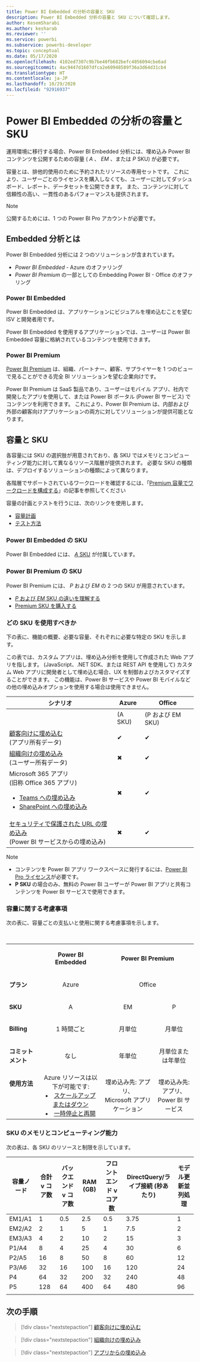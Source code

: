 ```yaml
---
title: Power BI Embedded の分析の容量と SKU
description: Power BI Embedded 分析の容量と SKU について確認します。
author: KesemSharabi
ms.author: kesharab
ms.reviewer: ''
ms.service: powerbi
ms.subservice: powerbi-developer
ms.topic: conceptual
ms.date: 05/17/2020
ms.openlocfilehash: 4102ed7307c9b7be40fb682befc4056094cbe6ad
ms.sourcegitcommit: 4ac9447d1607dfca2e60948589f36a3d64d31cb4
ms.translationtype: HT
ms.contentlocale: ja-JP
ms.lasthandoff: 10/29/2020
ms.locfileid: "92916937"
---
```

# <a name="capacity-and-skus-in-power-bi-embedded-analytics"></a>Power BI Embedded の分析の容量と SKU

運用環境に移行する場合、Power BI Embedded 分析には、埋め込み Power BI コンテンツを公開するための容量 ( *A* 、 *EM* 、または *P* SKU) が必要です。

容量とは、排他的使用のために予約されたリソースの専用セットです。 これにより、ユーザーごとのライセンスを購入しなくても、ユーザーに対してダッシュボード、レポート、データセットを公開できます。 また、コンテンツに対して信頼性の高い、一貫性のあるパフォーマンスも提供されます。

>[!NOTE]
>公開するためには、1 つの Power BI Pro アカウントが必要です。

## <a name="what-is-embedded-analytics"></a>Embedded 分析とは

Power BI Embedded 分析には 2 つのソリューションが含まれています。
* *Power BI Embedded* - Azure のオファリング
* *Power BI Premium* の一部としての Embedding Power BI - Office のオファリング

### <a name="power-bi-embedded"></a>Power BI Embedded

Power BI Embedded は、アプリケーションにビジュアルを埋め込むことを望む ISV と開発者用です。

Power BI Embedded を使用するアプリケーションでは、ユーザーは Power BI Embedded 容量に格納されているコンテンツを使用できます。

### <a name="power-bi-premium"></a>Power BI Premium

[Power BI Premium](../../admin/service-premium-what-is.md) は、組織、パートナー、顧客、サプライヤーを 1 つのビューで見ることができる完全 BI ソリューションを望む企業向けです。

Power BI Premium は SaaS 製品であり、ユーザーはモバイル アプリ、社内で開発したアプリを使用して、または Power BI ポータル (Power BI サービス) でコンテンツを利用できます。 これにより、Power BI Premium は、内部および外部の顧客向けアプリケーションの両方に対してソリューションが提供可能となります。

## <a name="capacity-and-skus"></a>容量と SKU

各容量には SKU の選択肢が用意されており、各 SKU ではメモリとコンピューティング能力に対して異なるリソース階層が提供されます。 必要な SKU の種類は、デプロイするソリューションの種類によって異なります。

各階層でサポートされているワークロードを確認するには、「[Premium 容量でワークロードを構成する](../../admin/service-admin-premium-workloads.md)」の記事を参照してください

容量の計画とテストを行うには、次のリンクを使用します。
* [容量計画](embedded-capacity-planning.md)
* [テスト方法](../../admin/service-premium-capacity-optimize.md#testing-approaches)

### <a name="power-bi-embedded-skus"></a>Power BI Embedded の SKU

Power BI Embedded には、 [*A* SKU](../../admin/service-admin-premium-purchase.md#purchase-a-skus-for-testing-and-other-scenarios) が付属しています。

### <a name="power-bi-premium-skus"></a>Power BI Premium の SKU

Power BI Premium には、 *P* および *EM* の 2 つの SKU が用意されています。
* [*P* および *EM* SKU の違いを理解する](../../admin/service-premium-what-is.md#subscriptions-and-licensing)
* [Premium SKU を購入する](../../admin/service-admin-premium-purchase.md)

### <a name="which-sku-should-i-use"></a>どの SKU を使用すべきか

下の表に、機能の概要、必要な容量、それぞれに必要な特定の SKU を示します。

この表では、カスタム アプリは、埋め込み分析を使用して作成された Web アプリを指します。 (JavaScript、.NET SDK、または REST API を使用して) カスタム Web アプリに開発者として埋め込む場合、UX を制御およびカスタマイズすることができます。 この機能は、Power BI サービスや Power BI モバイルなどの他の埋め込みオプションを使用する場合は使用できません。

| シナリオ | Azure   | Office          |
|----------|---------|-----------------|
|          | (A SKU) | (P および EM SKU) |
|[顧客向けに埋め込む](embed-sample-for-customers.md)</br>(アプリ所有データ)     |✔        |✔        |
|[組織向けの埋め込み](embed-sample-for-your-organization.md)</br>(ユーザー所有データ)     |✖        |✔         |
|Microsoft 365 アプリ</br>(旧称 Office 365 アプリ)<ul><li>[Teams への埋め込み](../../collaborate-share/service-embed-report-microsoft-teams.md)</li><li>[SharePoint への埋め込み](../../collaborate-share/service-embed-report-spo.md)</li></ul>     |✖        |✔        |
|[セキュリティで保護された URL の埋め込み](../../collaborate-share/service-embed-secure.md)</br>(Power BI サービスからの埋め込み)     |✖        |✔        |

>[!NOTE]
>* コンテンツを Power BI アプリ ワークスペースに発行するには、[Power BI Pro ライセンス](../../admin/service-admin-purchasing-power-bi-pro.md)が必要です。
>* **P SKU** の場合のみ、無料の Power BI ユーザーが Power BI アプリと共有コンテンツを Power BI サービスで使用できます。

### <a name="capacity-considerations"></a>容量に関する考慮事項

次の表に、容量ごとの支払いと使用に関する考慮事項を示します。

</br>
<table>
<tbody>
<tr>
<td></td>
<td style="text-align: center;"><p><strong>Power BI Embedded</strong></p></td>
<td style="text-align: center;" colspan="2"><p><strong>Power BI Premium</strong></p></td>
</tr>
<tr>
<td><p><strong>プラン</strong></p></td>
<td style="text-align: center"><p>Azure</p></td>
<td style="text-align: center" colspan="2"><p>Office</p></td>
</tr>
<tr>
<td><p><strong>SKU</strong></p></td>
<td style="text-align: center"><p>A</p></td>
<td style="text-align: center"><p>EM</p></td>
<td style="text-align: center"><p>P</p></td>
</tr>
<tr>
<td><p><strong>Billing</strong></td>
<td style="text-align: center">1 時間ごと</td>
<td style="text-align: center">月単位</td>
<td style="text-align: center">月単位</td>
</tr>
<tr>
<td><p><strong>コミットメント</strong></td>
<td style="text-align: center">なし</td>
<td style="text-align: center">年単位</td>
<td style="text-align: center">月単位または年単位</td>
</tr>
<tr>
<td valign="top"><p><strong>使用方法</strong></td>
<td style="text-align: center">Azure リソースは以下が可能です:<li><a href="azure-pbie-scale-capacity.md">スケールアップまたはダウン</a></li><li><a href="azure-pbie-pause-start.md">一時停止と再開</a>
</td></li>
<td style="text-align: center">埋め込み先: アプリ、</br> Microsoft アプリケーション</td>
<td style="text-align: center">埋め込み先: アプリ、</br> Power BI サービス</td>
</tr>
</tbody>
</table>

### <a name="sku-memory-and-computing-power"></a>SKU のメモリとコンピューティング能力

次の表は、各 SKU のリソースと制限を示しています。

| 容量ノード | 合計 v コア数 | バックエンド v コア数 | RAM (GB) | フロントエンド v コア数 | DirectQuery/ライブ接続 (秒あたり) | モデル更新並列処理 |
| --- | --- | --- | --- | --- | --- | --- |
| EM1/A1 | 1 | 0.5 | 2.5 | 0.5 | 3.75 | 1 |
| EM2/A2 | 2 | 1 | 5 | 1 | 7.5 | 2 |
| EM3/A3 | 4 | 2 | 10 | 2 | 15 | 3 |
| P1/A4 | 8 | 4 | 25 | 4 | 30 | 6 |
| P2/A5 | 16 | 8 | 50 | 8 | 60 | 12 |
| P3/A6 | 32 | 16 | 100 | 16 | 120 | 24 |
| P4 | 64 | 32 | 200 | 32 | 240 | 48 |
| P5 | 128 | 64 | 400 | 64 | 480 | 96 |
| | | | | | | |

## <a name="next-steps"></a>次の手順

> [!div class="nextstepaction"]
>[顧客向けに埋め込む](embed-sample-for-customers.md)

> [!div class="nextstepaction"]
>[組織向けの埋め込み](embed-sample-for-your-organization.md)

> [!div class="nextstepaction"]
> [アプリからの埋め込み](embed-from-apps.md)